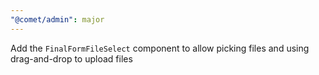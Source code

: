```yaml
---
"@comet/admin": major
---
```


Add the `FinalFormFileSelect` component to allow picking files and using drag-and-drop to upload files
